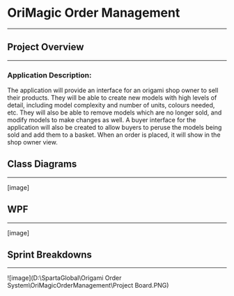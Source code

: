 # OriMagic Order Management
---
## Project Overview 
---
### Application Description:
The application will provide an interface for an origami shop owner to sell their products. They will be able to create new models with high levels of detail, including model complexity and number of units, colours needed, etc. They will also be able to remove models which are no longer sold, and modify models to make changes as well. A buyer interface for the application will also be created to allow buyers to peruse the models being sold and add them to a basket. When an order is placed, it will show in the shop owner view.

## Class Diagrams
---
[image]

## WPF
---
[image]

## Sprint Breakdowns
---
![image](D:\SpartaGlobal\Origami Order System\OriMagicOrderManagement\Project Board.PNG)
